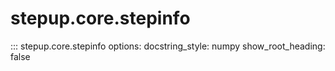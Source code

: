 # stepup.core.stepinfo

::: stepup.core.stepinfo
      options:
        docstring_style: numpy
        show_root_heading: false
